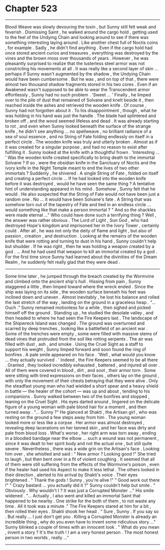 
# Chapter 523


---

Blood Weave was slowly devouring the toxin , but Sunny still felt weak and feverish . Dismissing Saint , he walked around the cargo hold , getting used to the feel of the Undying Chain and looking around to see if there was something interesting laying around .
Like another chest full of Noctis coins , for example .
Sadly , he didn't find anything . Even if the cargo hold had once stored ancient curios and treasures , everything was destroyed by the vines and the brown moss over thousands of years .
However , he was pleasantly surprised to realize that the lusterless steel armor was not constricting his movements at all . It was really like a second layer of skin … perhaps if Sunny wasn't augmented by the shadow , the Undying Chain would have been cumbersome . But he was , and on top of that , there were almost two thousand shadow fragments stored in his two cores .
Even if an Awakened wasn't supposed to be able to wear the Transcendent armor effortlessly , Sunny had no such problem .
'Sweet … '
Finally , he limped over to the pile of dust that remained of Solvane and knelt beside it , then reached inside the ashes and retrieved the wooden knife .
Of course , Sunny had not forgotten about it .
To his disappointment , though , what he was holding in his hand was just the handle . The blade had splintered and broken off , and the wood seemed lifeless and dead .
It was already starting to rot , and even when Sunny looked beneath the surface of the strange knife , he didn't see anything … no spellweave , no brilliant radiance of a sea of soul essence , and no String of Fate folding endlessly on itself in a perfect circle .
The wooden knife was truly and utterly broken .
Almost as if it was created for a singular purpose , and had no reason to exist after fulfilling it .
Sunny looked at the knife with a thoughtful frown .
'Interesting … '
Was the wooden knife created specifically to bring death to the immortal Solvane ? If so , were the obsidian knife in the Sanctuary of Noctis and the ivory knife in the Night Temple meant to end the lives of two other immortals ?
Suddenly , he shivered .
A single String of Fate , folded on itself and creating a perfect circle …
If he had looked into the wooden knife before it was destroyed , would he have seen the same thing ?
A tentative hint of understanding appeared in his mind .
Somehow , Sunny felt that he would . He also suspected that the String of Fate would not have been just a random one .
No … it would have been Solvane's fate .
A String that was somehow torn out of the tapestry of Fate and tied in an endless circle … would something like that make a person immortal ?
" And so the shackles were made eternal …"
Who could have done such a terrifying thing ?
Well , the answer was rather obvious . The Lord of Light , Sun God , who had destroyed Hope's kingdom and imprisoned her in the Ivory Tower , certainly could . After all , he was not only the deity of flame and light , but also of passion , creation , and destruction .
Looking at the remains of the wooden knife that were rotting and turning to dust in his hand , Sunny couldn't help but shudder .
If he was right , then he was holding a weapon created by a god .
… And he had used that weapon to kill an immortal created by a god .
For the first time since Sunny had learned about the divinities of the Dream Realm , he suddenly felt really glad that they were dead .
***
Some time later , he jumped through the breach created by the Wormvine and climbed onto the ancient ship's hull . Hissing from pain , Sunny staggered a little , then limped toward where the wreck ended .
Since the ship was laying on its side , the wooden surface beneath his feet was inclined down and uneven . Almost inevitably , he lost his balance and rolled the last stretch of the way , landing on the ground in a graceless heap .
"... Ouch ."
Sunny remained motionless for a while , then sighed and picked himself off the ground . Standing up , he studied the desolate valley , and then headed to where he had seen the Fire Keepers last .
The landscape of the Shipwreck Island was changed . The ground was overturned and scarred by deep trenches , looking like a battlefield of an ancient war . Some of the trenches were empty , some were filled with massive stems of dead vines that protruded from the soil like rotting serpents . The air was filled with dust , ash , and smoke .
Using the Cruel Sight as a staff to support his weight , Sunny limped forward and soon found the ring of bonfires .
A pale smile appeared on his face .
'Well , what would you know … they actually survived . '
Indeed , the Fire Keepers seemed to be all there . Granted , they looked incredibly exhausted , battered , and injured all over .
All of them were covered in blood , dirt , and soot , their armor torn . Some were sitting with tired expressions on their faces , others lay on the ground , with only the movement of their chests betraying that they were alive . Only the steadfast young man who had wielded a short spear and a heavy shield in battle — the healer of the cohort — was up and about , tending to his companions .
Sunny walked between two of the bonfires and stopped , leaning on the Cruel Sight .
His eyes darted around , lingered on the delicate figure of a young woman with pale blond hair for a moment , and then turned away .
"... Sunny ?"
He glanced at Shakti , the Artisan girl , who was resting on the ground a few steps away from him .
The young woman looked more or less like a corpse . Her armor was almost destroyed , revealing deep lacerations on her tanned skin , and her face was dirty and pale from blood loss . What's worse , her right arm was torn away , ending in a bloodied bandage near the elbow ... such a wound was not permanent , since it was dealt to her spirit body and not the actual one , but still quite severe .
Nevertheless , there was a wide grin on the Artisan's face .
Looking him over , she whistled and said :
" New armor ? Looking good !"
She tried to laugh , but then bent over in a fit of violent coughing . It seemed that all of them were still suffering from the effects of the Wormvine's poison , even if the healer had used his Aspect to make it less lethal .
The others looked in their direction , alerted to his arrival by Shakti's voice . Their eyes brightened .
" Thank the gods ! Sunny , you're alive !"
" Good work out there !"
" Crazy bastard … you actually did it ?"
Sunny couldn't help but smile .
" Obviously . Why wouldn't I ? It was just a Corrupted Monster …"
His smile widened .
"... Actually , I also went and killed an immortal Saint that happened to be nearby . One strike for the both of them , to not waste any time . All it took was a minute ."
The Fire Keepers stared at him for a bit , then rolled their eyes .
Shakti shook her head .
" Sure , Sunny . If you say so . But really … I just don't get you . Killing a Corrupted Monster is already an incredible thing , why do you even have to invent some ridiculous story …"
Sunny blinked a couple of times with an innocent look .
" What do you mean , invent a story ? It's the truth ! I am a very honest person . The most honest person in two worlds , really …"

---

